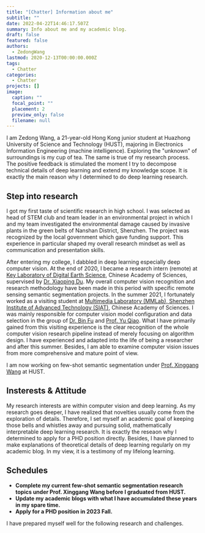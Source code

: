 ```yaml
---
title: "[Chatter] Information about me"
subtitle: ""
date: 2022-04-22T14:46:17.507Z
summary: Info about me and my academic blog.
draft: false
featured: false
authors:
  - ZedongWang
lastmod: 2020-12-13T00:00:00.000Z
tags:
  - Chatter
categories:
  - Chatter
projects: []
image:
  caption: ""
  focal_point: ""
  placement: 2
  preview_only: false
  filename: null
---
```

I am Zedong Wang, a 21-year-old Hong Kong junior student at Huazhong University of Science and Technology (HUST), majoring in Electronics Information Engineering (machine intelligence). Exploring the "unknown" of surroundings is my cup of tea. The same is true of my research process. The positive feedback is stimulated the moment I try to decompose technical details of deep learning and extend my knowledge scope. It is exactly the main reason why I determined to do deep learning research.

## Step into research

I got my first taste of scientific research in high school. I was selected as head of STEM club and team leader in an environmental project in which I and my team investigated the environmental damage caused by invasive plants in the green belts of Nanshan District, Shenzhen. The project was recognized by the local government which gave funding support. This experience in particular shaped my overall research mindset as well as communication and presentation skills. 

After entering my college, I dabbled in deep learning especially deep computer vision. At the end of 2020, I became a research intern (remote) at [Key Laboratory of Digital Earth Science](http://www.digitalearthlab.com.cn/), Chinese Academy of Sciences, supervised by [Dr. Xiaoping Du](https://scholar.google.com/citations?hl=zh-CN&user=TpX2C3cAAAAJ). My overall computer vision recognition and research methodology have been made in this period with specific remote sensing semantic segmentation projects.  In the summer 2021, I fortunately worked as a visiting student at [Multimedia Laboratory (MMLab), Shenzhen Institute of Advanced Technology (SIAT)](http://mmlab.siat.ac.cn/), Chinese Academy of Sciences. I was mainly responsible for computer vision model configuration and data selection in the group of [Dr. Bin Fu](https://scholar.google.com/citations?hl=zh-CN&user=9WhK1y4AAAAJ) and [Prof. Yu Qiao](https://scholar.google.com/citations?hl=zh-CN&user=gFtI-8QAAAAJ). What I have primarily gained from this visiting experience is the clear recognition of the whole computer vision research pipeline instead of merely focusing on algorithm design. I have experienced and adapted into the life of being a researcher and after this summer. Besides, I am able to examine computer vision issues from more comprehensive and mature point of view.



I am now working on few-shot semantic segmentation under [Prof. Xinggang Wang](https://scholar.google.com/citations?hl=zh-CN&user=qNCTLV0AAAAJ) at HUST.

## Insterests & Attitude

My research interests are within computer vision and deep learning. As my research goes deeper, I have realized that novelties usually come from the exploration of details. Therefore, I set myself an academic goal of keeping those bells and whistles away and pursuing solid, mathematically interpretable deep learning research. It is exactly the reseaon why I determined to apply for a PHD position directly. Besides, I have planned to make explanations of  theoretical details of deep learning regularly on my academic blog. In my view, it is a testimony of my lifelong learning.

## Schedules

* **Complete my current few-shot semantic segmentation research topics under Prof. Xinggang Wang before I graduated from HUST.**
* **Update my academic blogs with what I have accumulated these years in my spare time.**
* **Apply for a PHD position in 2023 Fall.**

I have prepared myself well for the following research and challenges.